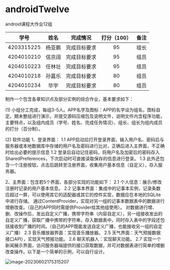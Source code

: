 # androidTwelve
android课程大作业12组

|    学号    |  姓名  |   完成情况   | 打分（100） | 备注 |
| :--------: | :----: | :----------: | :---------: | :--: |
| 4203315225 | 杨亚鹏 | 完成目标要求 |     95      | 组长 |
| 4204010210 | 信京阔 | 完成目标要求 |     95      | 组员 |
| 4204010223 | 任林壮 | 完成目标要求 |     95      | 组员 |
| 4204010218 | 孙嘉乐 | 完成目标要求 |     80      | 组员 |
| 4204010234 |  毕宇  | 完成目标要求 |     80      | 组员 |

制作一个包含各章知识点及部分实例的综合作业，基本要求如下：


(1) 小组分工完成，每组3-5人。APP名字及图标：APP的名字设为组名，图标自定。期末整组进行演示，并提交源码压缩包及说明文件，说明文件内含程序功能，主要特点，以及组内成员（学号、姓名、完成任务情况）、组长、组长为组内成员的打分（百分制）。

(2) 软件功能
1、登录界面：
1.1  APP启动后打开登录界面，输入用户名、密码后与服务器或本地数据库中存储的用户名及密码进行比对，正确后进入主界面，不正确时给出必要的提示信息
1.2  登录后自动记住密码，将用户名及加密后的密码存入SharedPreferences，下次启动时可直接读取保存的信息进行登录。
1.3  此外还包含一个注册按钮，点击后跳转至注册界面，收集用户基本信息（自定义），存入服务器。

2、主界面：包含若5个界面，各部分实现的功能如下：
2.1  个人信息：展示/修改注册时记录的用户基本信息。
2.2  记事本界面：集成中的记事本实例，记录条数应超过一屏，可以使用其它的适配器或其它的控件实现，数据应在本地的SQLite中进行存储。 通过ContentProvider，实现对另一组的记事本数据表中的数据进行增删改查。（自己的APP同时需提供Provider给其他组使用）。
     对数据进行增、删、改操作后，发出自定义广播，携带字符串（内容自定义），另一组接收发出的自定义广播，获取广播中携带的字符串，存入数据表中，同时存入表中的字段还包括接收到广播的时间。（自己的APP既能发送自定义广播，也能接收另一组的自定义广播）
2.3  音乐播放器界面：实现音乐播放器。
2.5  天气界面：天气预报数据接口API），实现天气预报功能。
2.6  聊天机器人：实现聊天功能。
2.7  实现一个新闻展示界面，访问服务器端提供的接口获取数据，并可对数据表进行简单的增删改查操作。以下是一个简单的示例，可以自行设计。

![image-20230602175315207](C:\Users\Administrator\AppData\Roaming\Typora\typora-user-images\image-20230602175315207.png)

